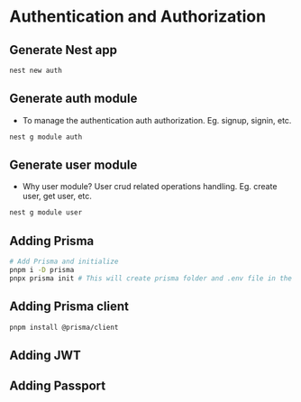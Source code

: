 # Authentication and Authorization

## Generate Nest app
```bash
nest new auth
 ```

## Generate auth module
- To manage the authentication auth authorization. Eg. signup, signin, etc.
```bash
nest g module auth
 ```

 ## Generate user module
 - Why user module? User crud related operations handling. Eg. create user, get user, etc.
```bash
nest g module user
 ```

## Adding Prisma
```bash
# Add Prisma and initialize
pnpm i -D prisma
pnpx prisma init # This will create prisma folder and .env file in the current working directory
```

## Adding Prisma client
```bash
pnpm install @prisma/client
```

## Adding JWT

## Adding Passport